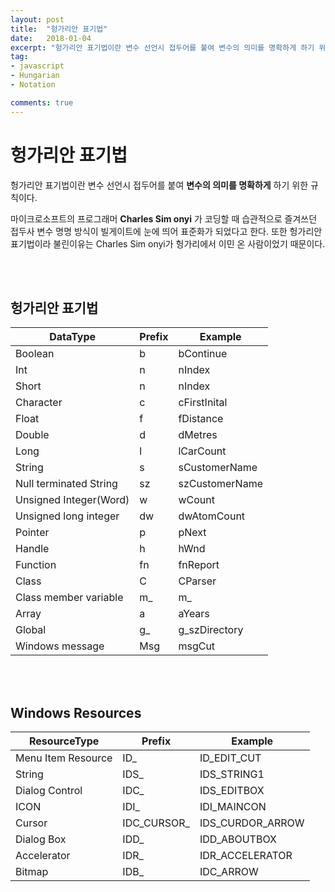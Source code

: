 ```yaml
---
layout: post
title:  "헝가리안 표기법"
date:   2018-01-04
excerpt: "헝가리안 표기법이란 변수 선언시 접두어를 붙여 변수의 의미를 명확하게 하기 위한 규칙이다."
tag:
- javascript
- Hungarian
- Notation

comments: true
---
```


# **헝가리안 표기법**

헝가리안 표기법이란 변수 선언시 접두어를 붙여 **변수의 의미를 명확하게** 하기 위한 규칙이다.
</br>

마이크로소프트의 프로그래머 **Charles Sim onyi** 가 코딩할 때 습관적으로 즐겨쓰던 접두사 변수 명명 방식이 빌게이트에 눈에 띄어 표준화가 되었다고 한다. 또한 헝가리안 표기법이라 불린이유는 Charles Sim onyi가 헝가리에서 이민 온 사람이었기 때문이다.

</br>
</br>

## 헝가리안 표기법

|DataType|Prefix|Example|
|--------|------|-------|
|Boolean|b|bContinue|
|Int|n|nIndex|
|Short|n|nIndex|
|Character|c|cFirstInital|
|Float|f|fDistance|
|Double|d|dMetres|
|Long|l|lCarCount|
|String|s|sCustomerName|
|Null terminated String|sz|szCustomerName|
|Unsigned Integer(Word)|w|wCount|
|Unsigned long integer|dw|dwAtomCount|
|Pointer|p|pNext|
|Handle|h|hWnd|
|Function|fn|fnReport|
|Class|C|CParser|
|Class member variable|m_|m_|
|Array|a|aYears|
|Global|g_|g_szDirectory|
|Windows message|Msg|msgCut|

</br>
</br>

## Windows Resources

|ResourceType|Prefix|Example|
|------------|------|-------|
|Menu Item Resource|ID_|ID_EDIT_CUT|
|String|IDS_|IDS_STRING1|
|Dialog Control|IDC_|IDS_EDITBOX|
|ICON|IDI_|IDI_MAINCON|
|Cursor|IDC_CURSOR_|IDS_CURDOR_ARROW|
|Dialog Box|IDD_|IDD_ABOUTBOX|
|Accelerator|IDR_|IDR_ACCELERATOR|
|Bitmap|IDB_|IDC_ARROW|
